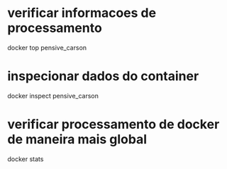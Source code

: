 # verificar informacoes de processamento
docker top pensive_carson

# inspecionar dados do container
docker inspect pensive_carson

# verificar processamento de docker de maneira mais global
docker stats